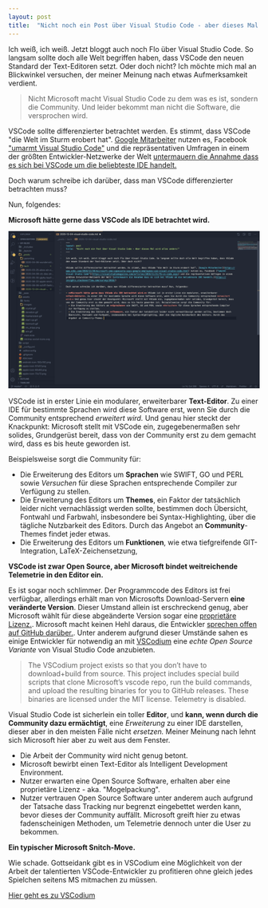 ```yaml
---
layout: post
title:  "Nicht noch ein Post über Visual Studio Code - aber dieses Mal wird alles anders!"
---
```


Ich weiß, ich weiß. Jetzt bloggt auch noch Flo über Visual Studio Code. So langsam sollte doch alle Welt begriffen haben, dass VSCode den neuen Standard der Text-Editoren setzt. Oder doch nicht? Ich möchte mich mal an Blickwinkel versuchen, der meiner Meinung nach etwas Aufmerksamkeit verdient.

> Nicht Microsoft macht Visual Studio Code zu dem was es ist, sondern die Community. Und leider bekommt man nicht die Software, die versprochen wird.

VSCode sollte differenzierter betrachtet werden. Es stimmt, dass VSCode "die Welt im Sturm erobert hat". [Google Mitarbeiter](https://www.cnbc.com/2018/12/20/microsoft-cmo-capossela-says-google-employees-use-visual-studio-code.html) nutzen es, Facebook ["umarmt Visual Studio Code"](https://visualstudiomagazine.com/articles/2019/11/21/fb-vs-code.aspx) und die repräsentativen Umfragen in einem  der größten Entwickler-Netzwerke der Welt [untermauern die Annahme dass es sich bei VSCode um die beliebteste IDE handelt.](https://insights.stackoverflow.com/survey/2018/)

Doch warum schreibe ich darüber, dass man VSCode differenzierter betrachten muss? 

Nun, folgendes:

**Microsoft hätte gerne dass VSCode als IDE betrachtet wird.** 

![](/assets/images/2020-12-04-vscode.png)

VSCode ist in erster Linie ein modularer, erweiterbarer **Text-Editor**. Zu einer IDE für bestimmte Sprachen wird diese Software erst, wenn Sie durch die Community entsprechend *erweitert wird.* Und genau hier steckt der Knackpunkt: Microsoft stellt mit VSCode ein, zugegebenermaßen sehr solides, Grundgerüst bereit, dass von der Community erst zu dem gemacht wird, dass es bis heute geworden ist. 

Beispielsweise sorgt die Community für:
  - Die Erweiterung des Editors um **Sprachen** wie SWIFT, GO und PERL sowie *Versuchen* für diese Sprachen entsprechende Compiler zur Verfügung zu stellen.
  - Die Erweiterung des Editors um **Themes**, ein Faktor der tatsächlich leider nicht vernachlässigt werden sollte, bestimmen doch Übersicht, Fontwahl und Farbwahl, insbesondere bei Syntax-Highlighting, über die tägliche Nutzbarkeit des Editors. Durch das Angebot an **Community**-Themes findet jeder etwas.
  - Die Erweiterung des Editors um **Funktionen**, wie etwa tiefgreifende GIT-Integration, LaTeX-Zeichensetzung, 

**VSCode ist zwar Open Source, aber Microsoft bindet weitreichende Telemetrie in den Editor ein.** 

Es ist sogar noch schlimmer. Der Programmcode des Editors ist frei verfügbar, allerdings erhält man von Microsofts Download-Servern **eine veränderte Version**. Dieser Umstand allein ist erschreckend genug, aber Microsoft wählt für diese abgeänderte Version sogar eine [proprietäre Lizenz.](https://code.visualstudio.com/license). Microsoft macht keinen Hehl daraus, die Entwickler [sprechen offen auf GitHub darüber.](https://github.com/Microsoft/vscode/issues/60#issuecomment-161792005). Unter anderem aufgrund dieser Umstände sahen es einige Entwickler für notwendig an mit [VSCodium](https://vscodium.com) eine *echte Open Source Variante* von Visual Studio Code anzubieten.

> The VSCodium project exists so that you don’t have to download+build from source. This project includes special build scripts that clone Microsoft’s vscode repo, run the build commands, and upload the resulting binaries for you to GitHub releases. These binaries are licensed under the MIT license. Telemetry is disabled.

Visual Studio Code ist sicherlein ein toller **Editor**, und **kann, wenn durch die Community dazu ermächtigt**, eine *Erweiterung* zu einer IDE darstellen, dieser aber in den meisten Fälle nicht *ersetzen.* Meiner Meinung nach lehnt sich Microsoft hier aber zu weit aus dem Fenster. 

- Die Arbeit der Community wird nicht genug betont.
- Microsoft bewirbt einen Text-Editor als Intelligent Development Environment.
- Nutzer erwarten eine Open Source Software, erhalten aber eine proprietäre Lizenz - aka. "Mogelpackung".
- Nutzer vertrauen Open Source Software unter anderem auch aufgrund der Tatsache dass Tracking nur begrenzt eingebettet werden kann, bevor dieses der Community auffällt. Microsoft greift hier zu etwas fadenscheinigen Methoden, um Telemetrie dennoch unter die User zu bekommen.

**Ein typischer Microsoft Snitch-Move.**

Wie schade. Gottseidank gibt es in VSCodium eine Möglichkeit von der Arbeit der talentierten VSCode-Entwickler zu profitieren ohne gleich jedes Spielchen seitens MS mitmachen zu müssen.

[Hier geht es zu VSCodium](https://vscodium.com)



